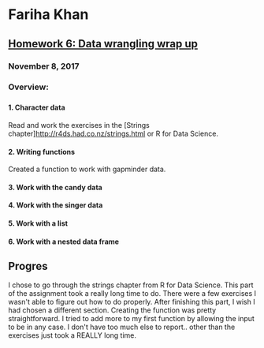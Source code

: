 # Fariha Khan


## [Homework 6: Data wrangling wrap up](http://stat545.com/hw06_data-wrangling-conclusion.html)
### November 8, 2017
### 
### Overview:
### 
#### 1. Character data
Read and work the exercises in the [Strings chapter]http://r4ds.had.co.nz/strings.html or R for Data Science.

#### 2. Writing functions
Created a function to work with gapminder data.
#### 3. Work with the candy data
#### 4. Work with the singer data
#### 5. Work with a list
#### 6. Work with a nested data frame

## Progres 
I chose to go through the strings chapter from R for Data Science. This part of the assignment took a really long time to do. There were a few exercises I wasn't able to figure out how to do properly. After finishing this part, I wish I had chosen a different section. 
Creating the function was pretty straightforward. I tried to add more to my first function by allowing the input to be in any case. I don't have too much else to report.. other than the exercises just took a REALLY long time. 